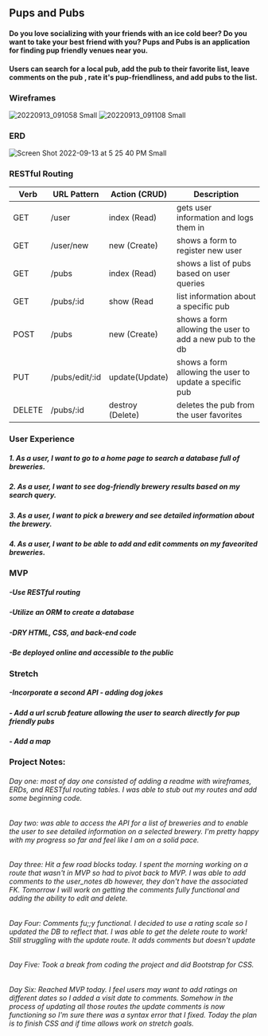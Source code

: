 ## Pups and Pubs
#### Do you love socializing with your friends with an ice cold beer? Do you want to take your best friend with you? Pups and Pubs is an application for finding pup friendly venues near you.
#### Users can search for a local pub, add the pub to their favorite list, leave comments on the pub , rate it's pup-friendliness, and add pubs to the list.


### Wireframes
![20220913_091058 Small](https://user-images.githubusercontent.com/110848452/189954980-796fb0e6-703e-4930-95a1-9c00d8735f6b.jpeg)
![20220913_091108 Small](https://user-images.githubusercontent.com/110848452/189955362-441f21e7-a0d3-4c9c-a7ec-c5551429803a.jpeg)

### ERD
![Screen Shot 2022-09-13 at 5 25 40 PM Small](https://user-images.githubusercontent.com/110848452/190027207-ca8110bc-fd9a-43bb-aeee-08547d963640.jpeg)



### RESTful Routing
| Verb | URL Pattern | Action (CRUD)    | Description                             |
|------|-------------|------------------|-----------------------------------------|
| GET  | /user       | index (Read)      | gets user information and logs them in |
| GET  | /user/new   | new (Create)      | shows a form to register new user       |
| GET  | /pubs       | index (Read)      | shows a list of pubs based on user queries|
| GET  | /pubs/:id   | show (Read        | list information about a specific pub    |
| POST | /pubs       | new (Create)      | shows a form allowing the user to add a new pub to the db |
| PUT  | /pubs/edit/:id | update(Update) | shows a form allowing the user to update a specific pub |
| DELETE | /pubs/:id | destroy (Delete)  | deletes the pub from the user favorites |

### User Experience
##### 1. As a user, I want to go to a home page to search a database full of breweries.
##### 2. As a user, I want to see dog-friendly brewery results based on my search query.
##### 3. As a user, I want to pick a brewery and see detailed information about the brewery.
##### 4. As a user, I want to be able to add and edit comments on my faveorited breweries.

### MVP
##### -Use RESTful routing
##### -Utilize an ORM to create a database
##### -DRY HTML, CSS, and back-end code
##### -Be deployed online and accessible to the public

### Stretch
##### -Incorporate a second API - adding dog jokes
##### - Add a url scrub feature allowing the user to search directly for pup friendly pubs
##### - Add a map

### Project Notes:
###### Day one: most of day one consisted of adding a readme with wireframes, ERDs, and RESTful routing tables. I was able to stub out my routes and add some beginning code.
###### Day two: was able to access the API for a list of breweries and to enable the user to see detailed information on a selected brewery. I'm pretty happy with my progress so far and feel like I am on a solid pace.
###### Day three: Hit a few road blocks today. I spent the morning working on a route that wasn't in MVP so had to pivot back to MVP. I was able to add comments to the user_notes db however, they don't have the associated FK. Tomorrow I will work on getting the comments fully functional and adding the ability to edit and delete.
###### Day Four: Comments fu;;y functional. I decided to use a rating scale so I updated the DB to reflect that. I was able to get the delete route to work! Still struggling with the update route. It adds comments but doesn't update
###### Day Five: Took a break from coding the project and did Bootstrap for CSS.
###### Day Six: Reached MVP today. I feel users may want to add ratings on different dates so I added a visit date to comments. Somehow in the process of updating all those routes the update comments is now functioning so I'm sure there was a syntax error that I fixed. Today the plan is to finish CSS and if time allows work on stretch goals.
